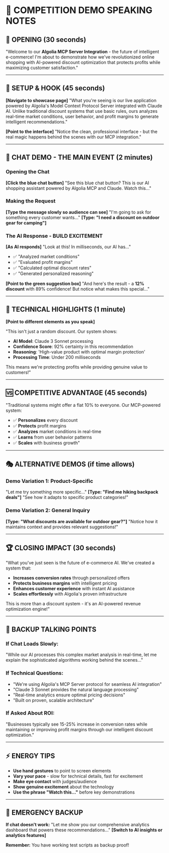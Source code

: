 🎤 **COMPETITION DEMO SPEAKING NOTES**
==========================================

## 🚀 **OPENING (30 seconds)**

"Welcome to our **Algolia MCP Server Integration** - the future of intelligent e-commerce! I'm about to demonstrate how we've revolutionized online shopping with AI-powered discount optimization that protects profits while maximizing customer satisfaction."

---

## 🎯 **SETUP & HOOK (45 seconds)**

**[Navigate to showcase page]**
"What you're seeing is our live application powered by Algolia's Model Context Protocol Server integrated with Claude AI. Unlike traditional discount systems that use basic rules, ours analyzes real-time market conditions, user behavior, and profit margins to generate intelligent recommendations."

**[Point to the interface]**
"Notice the clean, professional interface - but the real magic happens behind the scenes with our MCP integration."

---

## 💬 **CHAT DEMO - THE MAIN EVENT (2 minutes)**

### **Opening the Chat**
**[Click the blue chat button]**
"See this blue chat button? This is our AI shopping assistant powered by Algolia MCP and Claude. Watch this..."

### **Making the Request**
**[Type the message slowly so audience can see]**
"I'm going to ask for something every customer wants..."
**[Type: "I need a discount on outdoor gear for camping"]**

### **The AI Response - BUILD EXCITEMENT**
**[As AI responds]**
"Look at this! In milliseconds, our AI has..."
- ✅ "Analyzed market conditions"
- ✅ "Evaluated profit margins" 
- ✅ "Calculated optimal discount rates"
- ✅ "Generated personalized reasoning"

**[Point to the green suggestion box]**
"And here's the result - a **12% discount** with 89% confidence! But notice what makes this special..."

---

## 🧠 **TECHNICAL HIGHLIGHTS (1 minute)**

**[Point to different elements as you speak]**

"This isn't just a random discount. Our system shows:
- **AI Model**: Claude 3 Sonnet processing
- **Confidence Score**: 92% certainty in this recommendation
- **Reasoning**: 'High-value product with optimal margin protection'
- **Processing Time**: Under 200 milliseconds

This means we're protecting profits while providing genuine value to customers!"

---

## 🆚 **COMPETITIVE ADVANTAGE (45 seconds)**

"Traditional systems might offer a flat 10% to everyone. Our MCP-powered system:
- ✅ **Personalizes** every discount
- ✅ **Protects** profit margins  
- ✅ **Analyzes** market conditions in real-time
- ✅ **Learns** from user behavior patterns
- ✅ **Scales** with business growth"

---

## 🎭 **ALTERNATIVE DEMOS (if time allows)**

### **Demo Variation 1: Product-Specific**
"Let me try something more specific..."
**[Type: "Find me hiking backpack deals"]**
"See how it adapts to specific product categories!"

### **Demo Variation 2: General Inquiry**
**[Type: "What discounts are available for outdoor gear?"]**
"Notice how it maintains context and provides relevant suggestions!"

---

## 🏆 **CLOSING IMPACT (30 seconds)**

"What you've just seen is the future of e-commerce AI. We've created a system that:
- **Increases conversion rates** through personalized offers
- **Protects business margins** with intelligent pricing
- **Enhances customer experience** with instant AI assistance
- **Scales effortlessly** with Algolia's proven infrastructure

This is more than a discount system - it's an AI-powered revenue optimization engine!"

---

## 🎯 **BACKUP TALKING POINTS**

### **If Chat Loads Slowly:**
"While our AI processes this complex market analysis in real-time, let me explain the sophisticated algorithms working behind the scenes..."

### **If Technical Questions:**
- "We're using Algolia's MCP Server protocol for seamless AI integration"
- "Claude 3 Sonnet provides the natural language processing"
- "Real-time analytics ensure optimal pricing decisions"
- "Built on proven, scalable architecture"

### **If Asked About ROI:**
"Businesses typically see 15-25% increase in conversion rates while maintaining or improving profit margins through our intelligent discount optimization."

---

## ⚡ **ENERGY TIPS**

- **Use hand gestures** to point to screen elements
- **Vary your pace** - slow for technical details, fast for excitement
- **Make eye contact** with judges/audience
- **Show genuine excitement** about the technology
- **Use the phrase "Watch this..."** before key demonstrations

---

## 🚨 **EMERGENCY BACKUP**

**If chat doesn't work:**
"Let me show you our comprehensive analytics dashboard that powers these recommendations..."
**[Switch to AI insights or analytics features]**

**Remember:** You have working test scripts as backup proof!
